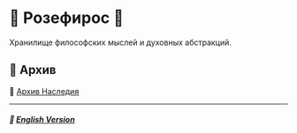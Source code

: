# 🌹 Розефирос 🌹
<p align="justify">Хранилище философских мыслей и духовных абстракций.</p>

## 📁 Архив
📁 [Архив Наследия](legacy/index-old-2.md)
***

##### 🗽 [English Version](index.md)
